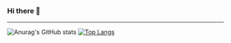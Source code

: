 ### Hi there 👋

<hr/>

![Anurag's GitHub stats](https://github-readme-stats.vercel.app/api?username=Aranjhonn&show_icons=true&theme=gruvbox) [![Top Langs](https://github-readme-stats.vercel.app/api/top-langs/?username=Aranjhonn&layout=donut)](https://github.com/anuraghazra/github-readme-stats)


<!--
**Aranjhonn/Aranjhonn** is a ✨ _special_ ✨ repository because its `README.md` (this file) appears on your GitHub profile.

Here are some ideas to get you started:

- 🔭 I’m currently working on ...
- 🌱 I’m currently learning ...
- 👯 I’m looking to collaborate on ...
- 🤔 I’m looking for help with ...
- 💬 Ask me about ...
- 📫 How to reach me: ...
- 😄 Pronouns: ...
- ⚡ Fun fact: ...
-->
